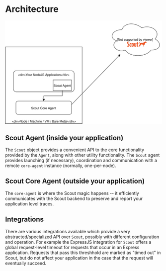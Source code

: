 # Architecture #

![Basic architecture image](https://github.com/scoutapp/scout_apm_node/blob/master/docs/architecture.svg)

## Scout Agent (inside your application) ##

The `Scout` object provides a convenient API to the core functionality provided by the `Agent`, along with other utility functionality. The `Scout` agent provides launching (if necessary), coordination and communication with a remote `core-agent` instance (normally, one-per-node).

## Scout Core Agent (outside your application) ##

The `core-agent` is where the Scout magic happens -- it efficiently communicates with the Scout backend to preserve and report your application level traces.

## Integrations ##

There are various integrations available which provide a very abstracted/specialized API over `Scout`, possibly with different configuration and operation. For example the ExpressJS integration for `Scout` offers a global request-level timeout for requests that occur in an Express application. Requests that pass this threshhold are marked as "timed out" in Scout, but do not affect your application in the case that the request will eventually succeed.


